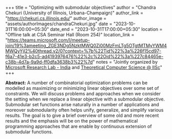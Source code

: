 +++
title = "Optimizing with submodular objectives"
author = "Chandra Chekuri (University of Illinois, Urbana-Champaign)"
author_link = "https://chekuri.cs.illinois.edu/"
author_image = "assets/authorImages/chandraChekuri.jpg"
date = "2023-10-31T16:00:00+05:30"
date_end = "2023-10-31T17:00:00+05:30"
location = "Offline talk at CSA Seminar Hall (Room 254)"
location_link = "https://teams.microsoft.com/l/meetup-join/19%3ameeting_ZGE3NDg5NzktMWQ0Zi00MzFmLTg5OTgtMTMyYWM4MWQyYjI2%40thread.v2/0?context=%7b%22Tid%22%3a%226f15cd97-f6a7-41e3-b2c5-ad4193976476%22%2c%22Oid%22%3a%227c84465e-c38b-4d7a-9a9d-ff0dfa3638b3%22%7d"
notes = "Jointly organized by <a href = "https://www.microsoft.com/en-us/research/lab/microsoft-research-india/" target= "_blank">Microsoft Research Lab - India</a> and <a href='https://www.csa.iisc.ac.in/theoretical-computer-science/' target= "_blank">Theoretical Computer Science @ IISc</a>"
+++

<b>Abstract:</b>
A number of combinatorial optimization problems can be modelled as maximizing or minimizing linear objectives over 
some set of constraints. We will discuss problems and approaches when we consider the setting when we replace a 
linear objective with a submodular objective. Submodular set functions arise naturally in a number of applications 
and moreover submodularity often helps unify, generalize, and simplify various results. The goal is to give a brief 
overview of some old and more recent results and the emphasis will be on the power of mathematical programming 
approaches that are enable by continuous extension of submodular functions.
